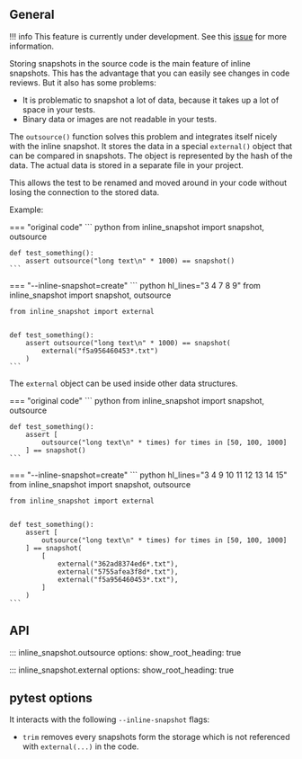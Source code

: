 ## General

!!! info
    This feature is currently under development. See this [issue](https://github.com/15r10nk/inline-snapshot/issues/86) for more information.

Storing snapshots in the source code is the main feature of inline snapshots.
This has the advantage that you can easily see changes in code reviews. But it also has some problems:

* It is problematic to snapshot a lot of data, because it takes up a lot of space in your tests.
* Binary data or images are not readable in your tests.

The `outsource()` function solves this problem and integrates itself nicely with the inline snapshot.
It stores the data in a special `external()` object that can be compared in snapshots.
The object is represented by the hash of the data.
The actual data is stored in a separate file in your project.

This allows the test to be renamed and moved around in your code without losing the connection to the stored data.

Example:

=== "original code"
    <!-- inline-snapshot: first_block outcome-passed=1 outcome-errors=1 -->
    ``` python
    from inline_snapshot import snapshot, outsource


    def test_something():
        assert outsource("long text\n" * 1000) == snapshot()
    ```

=== "--inline-snapshot=create"
    <!-- inline-snapshot: create outcome-passed=1 -->
    ``` python hl_lines="3 4 7 8 9"
    from inline_snapshot import snapshot, outsource

    from inline_snapshot import external


    def test_something():
        assert outsource("long text\n" * 1000) == snapshot(
            external("f5a956460453*.txt")
        )
    ```

The `external` object can be used inside other data structures.

=== "original code"
    <!-- inline-snapshot: first_block outcome-passed=1 outcome-errors=1 -->
    ``` python
    from inline_snapshot import snapshot, outsource


    def test_something():
        assert [
            outsource("long text\n" * times) for times in [50, 100, 1000]
        ] == snapshot()
    ```

=== "--inline-snapshot=create"
    <!-- inline-snapshot: create outcome-passed=1 -->
    ``` python hl_lines="3 4 9 10 11 12 13 14 15"
    from inline_snapshot import snapshot, outsource

    from inline_snapshot import external


    def test_something():
        assert [
            outsource("long text\n" * times) for times in [50, 100, 1000]
        ] == snapshot(
            [
                external("362ad8374ed6*.txt"),
                external("5755afea3f8d*.txt"),
                external("f5a956460453*.txt"),
            ]
        )
    ```


## API

::: inline_snapshot.outsource
    options:
      show_root_heading: true

::: inline_snapshot.external
    options:
      show_root_heading: true

## pytest options

It interacts with the following `--inline-snapshot` flags:

- `trim` removes every snapshots form the storage which is not referenced with `external(...)` in the code.
